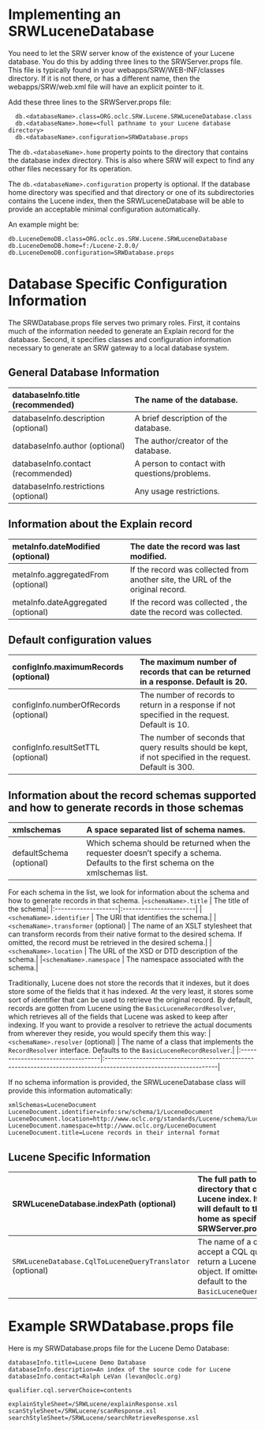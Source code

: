 # Implementing an SRWLuceneDatabase #

You need to let the SRW server know of the existence of your Lucene database.  You do this by adding three lines to the SRWServer.props file.  This file is typically found in your webapps/SRW/WEB-INF/classes directory.  If it is not there, or has a different name, then the webapps/SRW/web.xml file will have an explicit pointer to it.

Add these three lines to the SRWServer.props file:
```
  db.<databaseName>.class=ORG.oclc.SRW.Lucene.SRWLuceneDatabase.class
  db.<databaseName>.home=<full pathname to your Lucene database directory>
  db.<databaseName>.configuration=SRWDatabase.props
```

The `db.<databaseName>.home` property points to the directory that contains the database index directory.  This is also where SRW will expect to find any other files necessary for its operation.

The `db.<databaseName>.configuration` property is optional.  If the database home directory was specified and that directory or one of its subdirectories contains the Lucene index, then the SRWLuceneDatabase will be able to provide an acceptable minimal configuration automatically.

An example might be:
```
db.LuceneDemoDB.class=ORG.oclc.os.SRW.Lucene.SRWLuceneDatabase
db.LuceneDemoDB.home=f:/Lucene-2.0.0/
db.LuceneDemoDB.configuration=SRWDatabase.props
```

# Database Specific Configuration Information #
The SRWDatabase.props file serves two primary roles.  First, it contains much of the information needed to generate an Explain record for the database.  Second, it specifies classes and configuration information necessary to generate an SRW gateway to a local database system.

## General Database Information ##
|databaseInfo.title (recommended) | The name of the database.|
|:--------------------------------|:-------------------------|
|databaseInfo.description (optional) | A brief description of the database.|
|databaseInfo.author (optional) | The author/creator of the database.|
|databaseInfo.contact (recommended) | A person to contact with questions/problems.|
|databaseInfo.restrictions (optional) | Any usage restrictions.|


## Information about the Explain record ##
|metaInfo.dateModified (optional) | The date the record was last modified.|
|:--------------------------------|:--------------------------------------|
|metaInfo.aggregatedFrom (optional) | If the record was collected from another site, the URL of the original record.|
|metaInfo.dateAggregated (optional) | If the record was collected , the date the record was collected.|


## Default configuration values ##
|configInfo.maximumRecords (optional) | The maximum number of records that can be returned in a response.  Default is 20.|
|:------------------------------------|:---------------------------------------------------------------------------------|
|configInfo.numberOfRecords (optional) | The number of records to return in a response if not specified in the request.  Default is 10.|
|configInfo.resultSetTTL (optional) | The number of seconds that query results should be kept, if not specified in the request.  Default is 300.|


## Information about the record schemas supported and how to generate records in those schemas ##
|xmlschemas | A space separated list of schema names.|
|:----------|:---------------------------------------|
|defaultSchema (optional) | Which schema should be returned when the requester doesn’t specify a schema.  Defaults to the first schema on the xmlschemas list.|

For each schema in the list, we look for information about the schema and how to generate records in that schema.
|`<schemaName>.title` | The title of the schema|
|:--------------------|:-----------------------|
|`<schemaName>.identifier` | The URI that identifies the schema.|
|`<schemaName>.transformer` (optional) | The name of an XSLT stylesheet that can transform records from their native format to the desired schema.  If omitted, the record must be retrieved in the desired schema.|
|`<schemaName>.location` | The URL of the XSD or DTD description of the schema.|
|`<schemaName>.namespace` | The namespace associated with the schema.|

Traditionally, Lucene does not store the records that it indexes, but it does store some of the fields that it has indexed.  At the very least, it stores some sort of identifier that can be used to retrieve the original record.  By default, records are gotten from Lucene using the `BasicLuceneRecordResolver`, which retrieves all of the fields that Lucene was asked to keep after indexing.  If you want to provide a resolver to retrieve the actual documents from wherever they reside, you would specify them this way:
|`<schemaName>.resolver` (optional) | The name of a class that implements the `RecordResolver` interface.  Defaults to the `BasicLuceneRecordResolver`.|
|:----------------------------------|:-----------------------------------------------------------------------------------------------------------------|

If no schema information is provided, the SRWLuceneDatabase class will provide this information automatically:
```
xmlSchemas=LuceneDocument
LuceneDocument.identifier=info:srw/schema/1/LuceneDocument
LuceneDocument.location=http://www.oclc.org/standards/Lucene/schema/LuceneDocument.xsd
LuceneDocument.namespace=http://www.oclc.org/LuceneDocument
LuceneDocument.title=Lucene records in their internal format
```

## Lucene Specific Information ##
|SRWLuceneDatabase.indexPath (optional) | The full path to the directory that contains the Lucene index.  If omitted, it will default to the database home as specified in the SRWServer.props file.|
|:--------------------------------------|:----------------------------------------------------------------------------------------------------------------------------------------------------------|
|`SRWLuceneDatabase.CqlToLuceneQueryTranslator` (optional) | The name of a class that will accept a CQL query and return a Lucene Query object.  If omitted, it will default to the `BasicLuceneQueryTranslator`.|

# Example SRWDatabase.props file #
Here is my SRWDatabase.props file for the Lucene Demo Database:
```
databaseInfo.title=Lucene Demo Database
databaseInfo.description=An index of the source code for Lucene
databaseInfo.contact=Ralph LeVan (levan@oclc.org)

qualifier.cql.serverChoice=contents

explainStyleSheet=/SRWLucene/explainResponse.xsl
scanStyleSheet=/SRWLucene/scanResponse.xsl
searchStyleSheet=/SRWLucene/searchRetrieveResponse.xsl
```